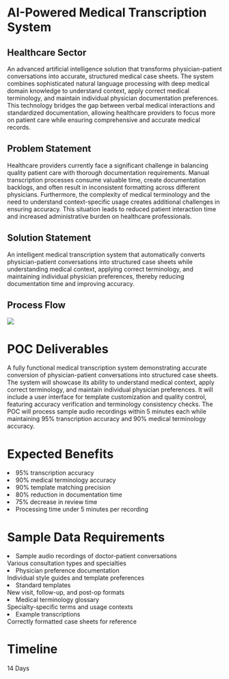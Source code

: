 <h1>AI-Powered Medical Transcription System</h1>
<h2>Healthcare Sector</h2>
An advanced artificial intelligence solution that transforms physician-patient conversations into accurate, structured medical case sheets. The system combines sophisticated natural language processing with deep medical domain knowledge to understand context, apply correct medical terminology, and maintain individual physician documentation preferences. This technology bridges the gap between verbal medical interactions and standardized documentation, allowing healthcare providers to focus more on patient care while ensuring comprehensive and accurate medical records.
<h2>Problem Statement</h2>
Healthcare providers currently face a significant challenge in balancing quality patient care with thorough documentation requirements. Manual transcription processes consume valuable time, create documentation backlogs, and often result in inconsistent formatting across different physicians. Furthermore, the complexity of medical terminology and the need to understand context-specific usage creates additional challenges in ensuring accuracy. This situation leads to reduced patient interaction time and increased administrative burden on healthcare professionals.
<h2>Solution Statement</h2>
An intelligent medical transcription system that automatically converts physician-patient conversations into structured case sheets while understanding medical context, applying correct terminology, and maintaining individual physician preferences, thereby reducing documentation time and improving accuracy.
<h2>Process Flow</h2>
<img src="https://github.com/user-attachments/assets/5fc0a3e1-2597-4a1b-bdf7-be8e3c615be4"/>
<h1>POC Deliverables</h1>
A fully functional medical transcription system demonstrating accurate conversion of physician-patient conversations into structured case sheets. The system will showcase its ability to understand medical context, apply correct terminology, and maintain individual physician preferences. It will include a user interface for template customization and quality control, featuring accuracy verification and terminology consistency checks. The POC will process sample audio recordings within 5 minutes each while maintaining 95% transcription accuracy and 90% medical terminology accuracy.
<h1>Expected Benefits</h1>
<li>95% transcription accuracy</li>
<li>90% medical terminology accuracy</li>
<li>90% template matching precision</li>
<li>80% reduction in documentation time</li>
<li>75% decrease in review time</li>
<li>Processing time under 5 minutes per recording</li>
<h1>Sample Data Requirements</h1>
<li>Sample audio recordings of doctor-patient conversations</li>
Various consultation types and specialties
<li>Physician preference documentation</li>
Individual style guides and template preferences
<li>Standard templates</li>
New visit, follow-up, and post-op formats
<li>Medical terminology glossary</li>
Specialty-specific terms and usage contexts
<li>Example transcriptions</li>
Correctly formatted case sheets for reference
<h1>Timeline</h1>
14 Days
